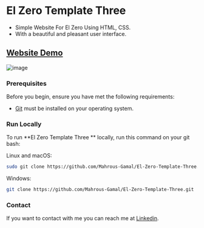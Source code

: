 # El Zero Template Three 

- Simple Website For El Zero Using HTML, CSS.
- With a beautiful and pleasant user interface.

## [Website Demo](https://mahrous-gamal.github.io/El-Zero-Template-Three/)

![image](https://github.com/Mahrous-Gamal/Template-Two/assets/105131896/c5eeeac3-334f-4834-bc57-995e09ec4e08)

### Prerequisites

Before you begin, ensure you have met the following requirements:

* [Git](https://git-scm.com/downloads "Download Git") must be installed on your operating system.

### Run Locally

To run **El Zero Template Three ** locally, run this command on your git bash:

Linux and macOS:

```bash
sudo git clone https://github.com/Mahrous-Gamal/El-Zero-Template-Three.git
```
Windows:

```bash
git clone https://github.com/Mahrous-Gamal/El-Zero-Template-Three.git
```

### Contact

If you want to contact with me you can reach me at [Linkedin](https://www.linkedin.com/in/mahrous-gamal-044693218/).
